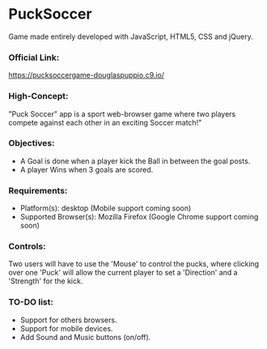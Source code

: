 
# PuckSoccer

Game made entirely developed with JavaScript, HTML5, CSS and jQuery.


### Official Link:
https://pucksoccergame-douglaspuppio.c9.io/

### High-Concept:
"Puck Soccer" app is a sport web-browser game where two players compete against each other in an exciting Soccer match!"

### Objectives:
- A Goal is done when a player kick the Ball in between the goal posts.
- A player Wins when 3 goals are scored.

### Requirements:
- Platform(s): desktop (Mobile support coming soon)
- Supported Browser(s): Mozilla Firefox (Google Chrome support coming soon)

### Controls:
Two users will have to use the 'Mouse' to control the pucks, where clicking over one 'Puck' will allow the current player to set a 'Direction' and a 'Strength' for the kick.

### TO-DO list:
- Support for others browsers.
- Support for mobile devices.
- Add Sound and Music buttons (on/off).

